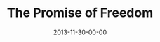 ---
layout: message
category: message
series: "The Gift of Freedom"
title: "The Promise of Freedom"
date: 2013-11-30-00-00
message_id: 833
sc-permalink-url: "http://soundcloud.com/crdschurch/the-promise-of-freedom"
audio: "http://s3.amazonaws.com/crossroads-media/messages/audio/giftoffreedom_01.mp3"
audio-duration: "33:55"
program: "http://s3.amazonaws.com/crossroads-media/documents/11_30-12_1_13Program_LO.pdf"
description: "Brian Tome talks about the promise of freedom."
video: "http://s3.amazonaws.com/crossroads-media/messages/video/giftoffreedom_01.mp4"
video-duration: "33:55"
yt-video-id: "yUD8uMUvAyI"
video-image: "http://s3.amazonaws.com/crossroads-media/images/giftoffreedom_01_still.jpg"
tag: 
 - crossroads-church
 - brian-tome
 - christmas
 - freedom
 - program
explicit: false
---